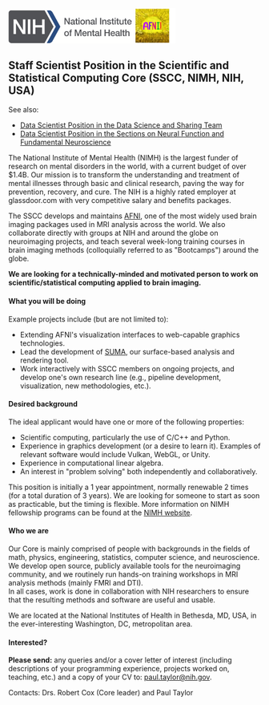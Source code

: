 <img src="NIMH_logo.png" width="250">  <img src="AFNI_logo.png" width="80"> 

## Staff Scientist Position in the Scientific and Statistical Computing Core (SSCC, NIMH, NIH, USA)
See also: 
* [Data Scientist Position in the Data Science and Sharing Team](https://github.com/nih-fmrif/dataSci_job_ad)
* [Data Scientist Position in the Sections on Neural Function and Fundamental Neuroscience](https://github.com/nih-fmrif/mcrscpy_dataSci_job)

The National Institute of Mental Health (NIMH) is the largest funder of research on mental disorders in the world, with a current budget of over $1.4B. Our mission is to transform the understanding and treatment of mental illnesses through basic and clinical research, paving the way for prevention, recovery, and cure. The NIH is a highly rated employer at glassdoor.com with very competitive salary and benefits packages.

The SSCC develops and maintains [AFNI](https://afni.nimh.nih.gov), one of the most widely used brain imaging packages used in MRI analysis across the world.  We also collaborate directly with groups at NIH and around the globe on neuroimaging projects, and teach several week-long training courses in brain imaging methods (colloquially referred to as "Bootcamps") around the globe.  

<b>We are looking for a technically-minded and motivated person to work on scientific/statistical computing applied to brain imaging.</b>

#### What you will be doing

Example projects include (but are not limited to):

+ Extending AFNI's visualization interfaces to web-capable graphics technologies.
+ Lead the development of [SUMA](https://afni.nimh.nih.gov/pub/dist/doc/htmldoc/SUMA/cover.html), our surface-based analysis and rendering tool.
+ Work interactively with SSCC members on ongoing projects, and develop one's own research line (e.g., pipeline development, visualization, new methodologies, etc.).

#### Desired background

The ideal applicant would have one or more of the following properties:

+ Scientific computing, particularly the use of C/C++ and Python. 
+ Experience in graphics development (or a desire to learn it). Examples of relevant software would include Vulkan, WebGL, or Unity.
+ Experience in computational linear algebra.
+ An interest in "problem solving" both independently and collaboratively.

This position is initially a 1 year appointment, normally renewable 2 times (for a total duration of 3 years).
We are looking for someone to start as soon as practicable, but the timing is flexible.
More information on NIMH fellowship programs can be found at the [NIMH website](https://www.nimh.nih.gov/labs-at-nimh/scientific-director/office-of-fellowship-and-training/fellowships-and-training-programs/index.shtml).


#### Who we are
Our Core is mainly comprised of people with backgrounds in the fields of math, physics, engineering, statistics, computer science, and neuroscience.  
We develop open source, publicly available tools for the neuroimaging community, and we routinely run hands-on training workshops in MRI analysis methods (mainly FMRI and DTI).  
In all cases, work is done in collaboration with NIH researchers to ensure that the resulting methods and software are useful and usable.  

We are located at the National Institutes of Health in Bethesda, MD, USA, in the ever-interesting Washington, DC, metropolitan area.


#### Interested?
<b>Please send:</b> any queries and/or a cover letter of interest (including descriptions of your programming experience, projects worked on, teaching, etc.) and a copy of your CV to:  paul.taylor@nih.gov.

Contacts:  Drs. Robert Cox (Core leader) and Paul Taylor 
